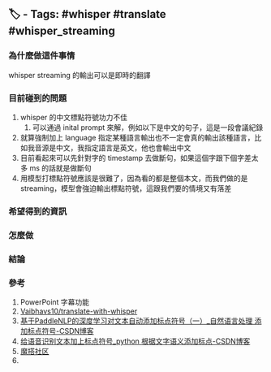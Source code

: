 ## 🏷️ - Tags: #whisper #translate #whisper_streaming 

### 為什麼做這件事情
whisper streaming 的輸出可以是即時的翻譯
### 目前碰到的問題
1. whisper 的中文標點符號功力不佳
	1. 可以通過 inital prompt 來解，例如以下是中文的句子，這是一段會議紀錄
2. 就算強制加上 language 指定某種語言輸出也不一定會真的輸出該種語言，比如我音源是中文，我指定語言是英文，他也會輸出中文
3. 目前看起來可以先針對字的 timestamp 去做斷句，如果這個字跟下個字差太多 ms 的話就是做斷句
4. 用模型打標點符號應該是很難了，因為看的都是整個本文，而我們做的是 streaming，模型會強迫輸出標點符號，這跟我們要的情境又有落差
### 希望得到的資訊

### 怎麼做
### 結論
### 參考
1. PowerPoint 字幕功能
2. [Vaibhavs10/translate-with-whisper](https://github.com/Vaibhavs10/translate-with-whisper)
3. [基于PaddleNLP的深度学习对文本自动添加标点符号（一）_自然语言处理 添加标点符号-CSDN博客](https://blog.csdn.net/YY007H/article/details/134745807)
4. [给语音识别文本加上标点符号_python 根据文字语义添加标点-CSDN博客](https://blog.csdn.net/qq_33200967/article/details/122474859)
5. [魔搭社区](https://www.modelscope.cn/models/iic/punc_ct-transformer_zh-cn-common-vocab272727-pytorch/summary)
6. 